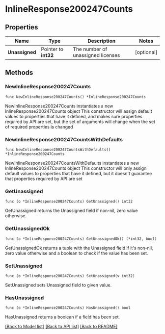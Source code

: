 # InlineResponse200247Counts

## Properties

Name | Type | Description | Notes
------------ | ------------- | ------------- | -------------
**Unassigned** | Pointer to **int32** | The number of unassigned licenses | [optional] 

## Methods

### NewInlineResponse200247Counts

`func NewInlineResponse200247Counts() *InlineResponse200247Counts`

NewInlineResponse200247Counts instantiates a new InlineResponse200247Counts object
This constructor will assign default values to properties that have it defined,
and makes sure properties required by API are set, but the set of arguments
will change when the set of required properties is changed

### NewInlineResponse200247CountsWithDefaults

`func NewInlineResponse200247CountsWithDefaults() *InlineResponse200247Counts`

NewInlineResponse200247CountsWithDefaults instantiates a new InlineResponse200247Counts object
This constructor will only assign default values to properties that have it defined,
but it doesn't guarantee that properties required by API are set

### GetUnassigned

`func (o *InlineResponse200247Counts) GetUnassigned() int32`

GetUnassigned returns the Unassigned field if non-nil, zero value otherwise.

### GetUnassignedOk

`func (o *InlineResponse200247Counts) GetUnassignedOk() (*int32, bool)`

GetUnassignedOk returns a tuple with the Unassigned field if it's non-nil, zero value otherwise
and a boolean to check if the value has been set.

### SetUnassigned

`func (o *InlineResponse200247Counts) SetUnassigned(v int32)`

SetUnassigned sets Unassigned field to given value.

### HasUnassigned

`func (o *InlineResponse200247Counts) HasUnassigned() bool`

HasUnassigned returns a boolean if a field has been set.


[[Back to Model list]](../README.md#documentation-for-models) [[Back to API list]](../README.md#documentation-for-api-endpoints) [[Back to README]](../README.md)


